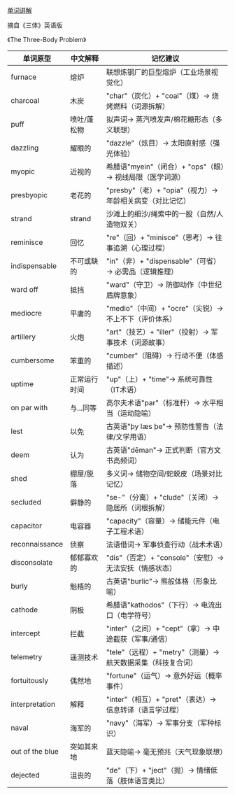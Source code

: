 [单词讲解](https://www.bilibili.com/audio/au4875042?type=1?type=6)

摘自《三体》英语版

《The Three-Body Problem》

| 单词原型         | 中文解释               | 记忆建议                                   |
|----------------|----------------------|------------------------------------------|
| furnace        | 熔炉                 | 联想炼钢厂的巨型熔炉（工业场景视觉化）                |
| charcoal       | 木炭                 | "char"（炭化）+ "coal"（煤）→ 烧烤燃料（词源拆解）    |
| puff           | 喷吐/蓬松物          | 拟声词→ 蒸汽喷发声/棉花糖形态（多义联想）             |
| dazzling       | 耀眼的               | "dazzle"（炫目）→ 太阳直射感（强光体验）             |
| myopic         | 近视的               | 希腊语"myein"（闭合）+ "ops"（眼）→ 视线局限（医学词源）|
| presbyopic     | 老花的               | "presby"（老）+ "opia"（视力）→ 年龄相关病变（对比记忆）|
| strand         |  strand             | 沙滩上的细沙/绳索中的一股（自然/人造物双关）           |
| reminisce      | 回忆                 | "re"（回）+ "minisce"（思考）→ 往事追溯（心理过程）    |
| indispensable  | 不可或缺的           | "in"（非）+ "dispensable"（可省）→ 必需品（逻辑推理）   |
| ward off       | 抵挡                 | "ward"（守卫）→ 防御动作（中世纪盾牌意象）             |
| mediocre       | 平庸的               | "medio"（中间）+ "ocre"（尖锐）→ 不上不下（评价体系）  |
| artillery      | 火炮                 | "art"（技艺）+ "iller"（投射）→ 军事技术（词源故事）     |
| cumbersome     | 笨重的               | "cumber"（阻碍）→ 行动不便（体感描述）               |
| uptime         | 正常运行时间          | "up"（上）+ "time"→ 系统可靠性（IT术语）             |
| on par with    | 与...同等            | 高尔夫术语"par"（标准杆）→ 水平相当（运动隐喻）         |
| lest            | 以免                 | 古英语"þy læs þe"→ 预防性警告（法律/文学用语）        |
| deem           | 认为                 | 古英语"dēman"→ 正式判断（官方文书高频词）             |
| shed           | 棚屋/脱落            | 多义词→ 储物空间/蛇蜕皮（场景对比记忆）               |
| secluded       | 僻静的               | "se-"（分离）+ "clude"（关闭）→ 隐居所（词根拆解）      |
| capacitor      | 电容器               | "capacity"（容量）→ 储能元件（电子工程术语）           |
| reconnaissance | 侦察                 | 法语借词→ 军事侦查行动（战术术语）                   |
| disconsolate   | 郁郁寡欢的           | "dis"（否定）+ "console"（安慰）→ 无法安抚（情感状态）  |
| burly          | 魁梧的               | 古英语"burlic"→ 熊般体格（形象比喻）                 |
| cathode        | 阴极                 | 希腊语"kathodos"（下行）→ 电流出口（电学符号）         |
| intercept      | 拦截                 | "inter"（之间）+ "cept"（拿）→ 中途截获（军事/通信）    |
| telemetry      | 遥测技术             | "tele"（远程）+ "metry"（测量）→ 航天数据采集（科技复合词）|
| fortuitously   | 偶然地               | "fortune"（运气）→ 意外好运（概率事件）               |
| interpretation | 解释                 | "inter"（相互）+ "pret"（表达）→ 信息转译（语言学过程）  |
| naval          | 海军的               | "navy"（海军）→ 军事分支（军种标识）                 |
| out of the blue | 突如其来地          | 蓝天隐喻→ 毫无预兆（天气现象联想）                   |
| dejected       | 沮丧的               | "de"（下）+ "ject"（抛）→ 情绪低落（肢体语言类比）      |
